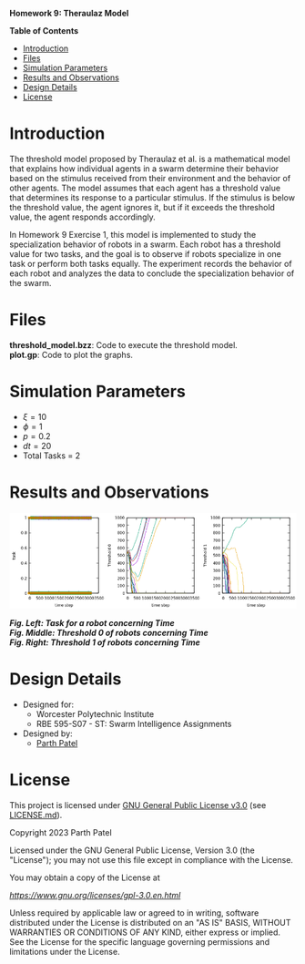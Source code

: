 **Homework 9: Theraulaz Model**

**Table of Contents**

<!-- TOC -->

- [Introduction](#introduction)
- [Files](#files)
- [Simulation Parameters](#simulation-parameters)
- [Results and Observations](#results-and-observations)
- [Design Details](#design-details)
- [License](#license)

<!-- /TOC -->

# Introduction
The threshold model proposed by Theraulaz et al. is a mathematical model that explains how individual agents in a swarm determine their behavior based on the stimulus received from their environment and the behavior of other agents. The model assumes that each agent has a threshold value that determines its response to a particular stimulus. If the stimulus is below the threshold value, the agent ignores it, but if it exceeds the threshold value, the agent responds accordingly.

In Homework 9 Exercise 1, this model is implemented to study the specialization behavior of robots in a swarm. Each robot has a threshold value for two tasks, and the goal is to observe if robots specialize in one task or perform both tasks equally. The experiment records the behavior of each robot and analyzes the data to conclude the specialization behavior of the swarm.

# Files

**threshold_model.bzz**: Code to execute the threshold model.\
**plot.gp**: Code to plot the graphs.

# Simulation Parameters

- $\xi = 10$
- $\phi = 1$
- $p = 0.2$
- $dt = 20$
- Total Tasks = 2

# Results and Observations

![Graph](./Docs/Graph.png)

***Fig. Left: Task for a robot concerning Time***\
***Fig. Middle: Threshold 0 of robots concerning Time***\
***Fig. Right: Threshold 1 of robots concerning Time***


# Design Details
- Designed for:
  - Worcester Polytechnic Institute
  - RBE 595-S07 - ST: Swarm Intelligence Assignments
- Designed by:
  - [Parth Patel](mailto:parth.pmech@gmail.com)

# License

This project is licensed under [GNU General Public License v3.0](https://www.gnu.org/licenses/gpl-3.0.en.html) (see [LICENSE.md](LICENSE.md)).

Copyright 2023 Parth Patel

Licensed under the GNU General Public License, Version 3.0 (the "License"); you may not use this file except in compliance with the License.

You may obtain a copy of the License at

_https://www.gnu.org/licenses/gpl-3.0.en.html_

Unless required by applicable law or agreed to in writing, software distributed under the License is distributed on an "AS IS" BASIS, WITHOUT WARRANTIES OR CONDITIONS OF ANY KIND, either express or implied. See the License for the specific language governing permissions and limitations under the License.